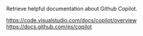 Retrieve helpful documentation about Github Copilot.

https://code.visualstudio.com/docs/copilot/overview
https://docs.github.com/es/copilot